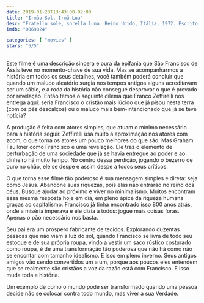 ```yaml
---
date: 2019-01-28T13:43:08-02:00
title: "Irmão Sol, Irmã Lua"
desc: "Fratello sole, sorella luna. Reino Unido, Itália, 1972. Escrito por Suso Cecchi D'Amico, Charles Dyer, Kenneth Ross, Lina Wertmüller, Franco Zeffirelli e dirigido por Zeffirelli. Com Graham Faulkner como São Francisco de Assis, Judi Bowker como Clare, Leigh Lawson como Bernardo, Kenneth Cranham como Paulo, Alec Guinness como Papa Inocente III."
imdb: "0069824"

categories: [ "movies" ]
stars: "5/5"
---
```

Este filme é uma descrição sincera e pura da epifania que São Francisco de Assis teve no momento-chave de sua vida. Mas se acompanharmos a história em todos os seus detalhes, você também poderá concluir que quando um maluco aleatório surgia nos tempos antigos alguns acreditavam ser um sábio, e a roda da história não consegue desprovar o que é provado por revelação. Então temos o seguinte dilema que Franco Zeffirelli nos entrega aqui: seria Francisco o cristão mais lúcido que já pisou nesta terra (com os pés descalços) ou o maluco mais bem-intencionado que já se teve notícia?

A produção é feita com atores simples, que atuam o mínimo necessário para a história seguir. Zeffirelli usa muito a aproximação nos atores com zoom, o que torna os atores um pouco melhores do que são. Mas Graham Faulkner como Francisco é uma revelação. Ele traz o elemento de perturbação de uma sociedade que já se havia entregue ao poder e ao dinheiro há muito tempo. No centro dessa perdição, jogando o bezerro de ouro no chão, ele se despe e assim despe a todos seus críticos.

O que torna esse filme tão poderoso é sua mensagem simples e direta: seja como Jesus. Abandone suas riquezas, pois elas não entrarão no reino dos céus. Busque ajudar ao próximo e viver no minimalismo. Muitos encontram essa mesma resposta hoje em dia, em pleno ápice da riqueza humana graças ao capitalismo. Francisco já tinha encontrado isso 800 anos atrás, onde a miséria imperava e ele dizia a todos: jogue mais coisas foras. Apenas o pão necessário nos basta.

Seu pai era um próspero fabricante de tecidos. Explorando duzentas pessoas que não viam a luz do sol, quando Francisco se livra de todo seu estoque e de sua própria roupa, vindo a vestir um saco rústico costurado como roupa, é de uma transformação tão poderosa que não há como não se encontar com tamanho idealismo. E isso em pleno inverno. Seus antigos amigos vão sendo convertidos um a um, porque aos poucos eles entendem que se realmente são cristãos a voz da razão está com Francisco. E isso muda toda a história.

Um exemplo de como o mundo pode ser transformado quando uma pessoa decide não se colocar contra todo mundo, mas viver a sua Verdade.
